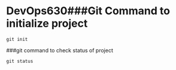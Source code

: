 # DevOps630###Git Command to initialize project
```bin/bash
git init
```
###git command to check status of project
```bin/bash
git status
```
